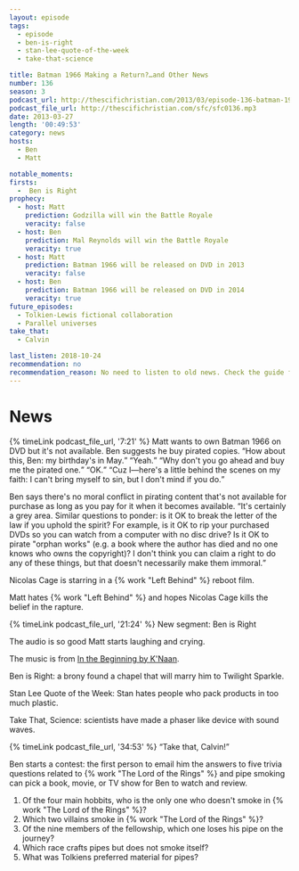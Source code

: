 ```yaml
---
layout: episode
tags:
  - episode
  - ben-is-right
  - stan-lee-quote-of-the-week
  - take-that-science

title: Batman 1966 Making a Return?…and Other News
number: 136
season: 3
podcast_url: http://thescifichristian.com/2013/03/episode-136-batman-1966-making-a-return-and-other-news/
podcast_file_url: http://thescifichristian.com/sfc/sfc0136.mp3
date: 2013-03-27
length: '00:49:53'
category: news
hosts:
  - Ben
  - Matt

notable_moments:
firsts:
  -  Ben is Right
prophecy:
  - host: Matt
    prediction: Godzilla will win the Battle Royale
    veracity: false
  - host: Ben
    prediction: Mal Reynolds will win the Battle Royale
    veracity: true
  - host: Matt
    prediction: Batman 1966 will be released on DVD in 2013
    veracity: false
  - host: Ben
    prediction: Batman 1966 will be released on DVD in 2014
    veracity: true
future_episodes:
  - Tolkien-Lewis fictional collaboration
  - Parallel universes
take_that:
  - Calvin

last_listen: 2018-10-24
recommendation: no
recommendation_reason: No need to listen to old news. Check the guide for what's interesting in hindsight.
---
```

# News
<div class="quote">
  {% timeLink podcast_file_url, '7:21' %}
  <span class="quote-context is-size-6">Matt wants to own Batman 1966 on DVD but it's not available. Ben suggests he buy pirated copies.</span>
  <q class="matt">How about this, Ben: my birthday's in May.</q>
  <q class="ben">Yeah.</q>
  <q class="matt">Why don't you go ahead and buy me the pirated one.</q>
  <q class="ben">OK.</q>
  <q class="matt">Cuz I—here's a little behind the scenes on my faith: I can't bring myself to sin, but I don't mind if you do.</q>
</div>

Ben says there's no moral conflict in pirating content that's not available for purchase as long as you pay for it when it becomes available. <q class="archivist">It's certainly a grey area. Similar questions to ponder: is it OK to break the letter of the law if you uphold the spirit? For example, is it OK to rip your purchased DVDs so you can watch from a computer with no disc drive? Is it OK to pirate "orphan works" (e.g. a book where the author has died and no one knows who owns the copyright)? I don't think you can claim a right to do any of these things, but that doesn't necessarily make them immoral.</q>

Nicolas Cage is starring in a {% work "Left Behind" %} reboot film.

Matt hates {% work "Left Behind" %} and hopes Nicolas Cage kills the belief in the rapture.

{% timeLink podcast_file_url, '21:24' %} New segment: Ben is Right

The audio is so good Matt starts laughing and crying.

The music is from <a href="https://www.youtube.com/watch?v=uq0pygjQK74">In the Beginning by K'Naan</a>.

Ben is Right: a brony found a chapel that will marry him to Twilight Sparkle.

Stan Lee Quote of the Week: Stan hates people who pack products in too much plastic.

Take That, Science: scientists have made a phaser like device with sound waves.

<div class="quote">
  {% timeLink podcast_file_url, '34:53' %}
  <q class="ben">Take that, Calvin!</q>
</div>

Ben starts a contest: the first person to email him the answers to five trivia questions related to {% work "The Lord of the Rings" %} and pipe smoking can pick a book, movie, or TV show for Ben to watch and review.

<ol>
  <li>Of the four main hobbits, who is the only one who doesn't smoke in {% work "The Lord of the Rings" %}? 
  <li>Which two villains smoke in {% work "The Lord of the Rings" %}? 
  <li>Of the nine members of the fellowship, which one loses his pipe on the journey?
  <li>Which race crafts pipes but does not smoke itself? 
  <li>What was Tolkiens preferred material for pipes? 
</ol>